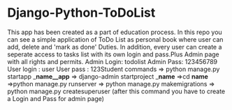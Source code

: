 # Django-Python-ToDoList
This app has been created as a part of education process. In this repo you can see a simple application of ToDo List as personal book where user can add, delete and 'mark as done' Duties. In addition, every user can create a seperate access to tasks list with its own login and pass.Plus Admin page with all rights and permits. 
Admin Login: todolist
Admin Pass: 123456789
User login : user
User pass : 123Student
commands => python manage.py startapp ___name__app__
=> django-admin startproject ___name__
=>cd __name__
=>python manage.py runserver 
=> python manage.py makemigrations 
=> python manage.py createsuperuser (after this command you have to create a Login and Pass  for admin page)
